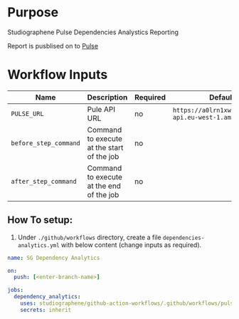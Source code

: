 # Purpose

Studiographene Pulse Dependencies Analystics Reporting

Report is pusblised on to [Pulse](https://pulse.studiographene.com)

# Workflow Inputs

| Name                  | Description                                | Required | Default                                                  |
| --------------------- | ------------------------------------------ | -------- | -------------------------------------------------------- |
| `PULSE_URL`           | Pule API URL                               | no       | `https://a0lrn1xwl4.execute-api.eu-west-1.amazonaws.com` |
| `before_step_command` | Command to execute at the start of the job | no       |                                                          |
| `after_step_command`  | Command to execute at the end of the job   | no       |                                                          |

## How To setup:

1. Under `./github/workflows` directory, create a file `dependencies-analytics.yml` with below content (change inputs as required).

```yaml
name: SG Dependency Analytics

on:
  push: [<enter-branch-name>]

jobs:
  dependency_analytics:
    uses: studiographene/github-action-workflows/.github/workflows/pulse-dependencies-analytics.yml.yml@master # if you want alternatively pin to tag version version
    secrets: inherit
```
